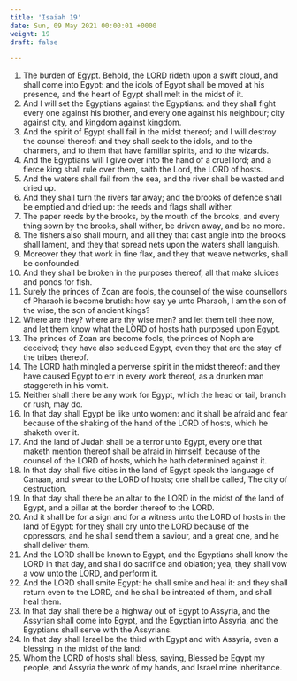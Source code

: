 ```yaml
---
title: 'Isaiah 19'
date: Sun, 09 May 2021 00:00:01 +0000
weight: 19
draft: false
  
---
```


1. The burden of Egypt. Behold, the LORD rideth upon a swift cloud, and shall come into Egypt: and the idols of Egypt shall be moved at his presence, and the heart of Egypt shall melt in the midst of it.
2. And I will set the Egyptians against the Egyptians: and they shall fight every one against his brother, and every one against his neighbour; city against city, and kingdom against kingdom.
3. And the spirit of Egypt shall fail in the midst thereof; and I will destroy the counsel thereof: and they shall seek to the idols, and to the charmers, and to them that have familiar spirits, and to the wizards.
4. And the Egyptians will I give over into the hand of a cruel lord; and a fierce king shall rule over them, saith the Lord, the LORD of hosts.
5. And the waters shall fail from the sea, and the river shall be wasted and dried up.
6. And they shall turn the rivers far away; and the brooks of defence shall be emptied and dried up: the reeds and flags shall wither.
7. The paper reeds by the brooks, by the mouth of the brooks, and every thing sown by the brooks, shall wither, be driven away, and be no more.
8. The fishers also shall mourn, and all they that cast angle into the brooks shall lament, and they that spread nets upon the waters shall languish.
9. Moreover they that work in fine flax, and they that weave networks, shall be confounded.
10. And they shall be broken in the purposes thereof, all that make sluices and ponds for fish.
11. Surely the princes of Zoan are fools, the counsel of the wise counsellors of Pharaoh is become brutish: how say ye unto Pharaoh, I am the son of the wise, the son of ancient kings?
12. Where are they? where are thy wise men? and let them tell thee now, and let them know what the LORD of hosts hath purposed upon Egypt.
13. The princes of Zoan are become fools, the princes of Noph are deceived; they have also seduced Egypt, even they that are the stay of the tribes thereof.
14. The LORD hath mingled a perverse spirit in the midst thereof: and they have caused Egypt to err in every work thereof, as a drunken man staggereth in his vomit.
15. Neither shall there be any work for Egypt, which the head or tail, branch or rush, may do.
16. In that day shall Egypt be like unto women: and it shall be afraid and fear because of the shaking of the hand of the LORD of hosts, which he shaketh over it.
17. And the land of Judah shall be a terror unto Egypt, every one that maketh mention thereof shall be afraid in himself, because of the counsel of the LORD of hosts, which he hath determined against it.
18. In that day shall five cities in the land of Egypt speak the language of Canaan, and swear to the LORD of hosts; one shall be called, The city of destruction.
19. In that day shall there be an altar to the LORD in the midst of the land of Egypt, and a pillar at the border thereof to the LORD.
20. And it shall be for a sign and for a witness unto the LORD of hosts in the land of Egypt: for they shall cry unto the LORD because of the oppressors, and he shall send them a saviour, and a great one, and he shall deliver them.
21. And the LORD shall be known to Egypt, and the Egyptians shall know the LORD in that day, and shall do sacrifice and oblation; yea, they shall vow a vow unto the LORD, and perform it.
22. And the LORD shall smite Egypt: he shall smite and heal it: and they shall return even to the LORD, and he shall be intreated of them, and shall heal them.
23. In that day shall there be a highway out of Egypt to Assyria, and the Assyrian shall come into Egypt, and the Egyptian into Assyria, and the Egyptians shall serve with the Assyrians.
24. In that day shall Israel be the third with Egypt and with Assyria, even a blessing in the midst of the land:
25. Whom the LORD of hosts shall bless, saying, Blessed be Egypt my people, and Assyria the work of my hands, and Israel mine inheritance.
